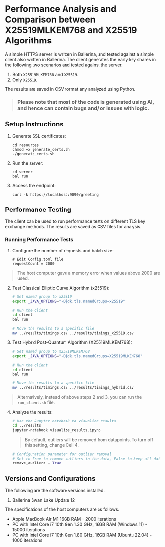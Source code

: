# Performance Analysis and Comparison between X25519MLKEM768 and X25519 Algorithms

A simple HTTPS server is written in Ballerina, and tested against a simple client also written in Ballerina. The client generates the early key shares in the following two scenarios and tested against the server.

1. Both `X25519MLKEM768` and `X25519`.
2. Only `X25519`.

The results are saved in CSV format any analyzed using Python.

> ### Please note that most of the code is generated using AI, and hence can contain bugs and/ or issues with logic.

## Setup Instructions

1. Generate SSL certificates:
   ```
   cd resources
   chmod +x generate_certs.sh
   ./generate_certs.sh
   ```

2. Run the server:
   ```
   cd server
   bal run
   ```

3. Access the endpoint:
   ```
   curl -k https://localhost:9090/greeting
   ```

## Performance Testing

The client can be used to run performance tests on different TLS key exchange methods. The results are saved as CSV files for analysis.

### Running Performance Tests

1. Configure the number of requests and batch size:
   ```
   # Edit Config.toml file
   requestCount = 2000
   ```
> The host computer gave a memory error when values above 2000 are used.

2. Test Classical Elliptic Curve Algorithm (x25519):
   ```bash
   # Set named group to x25519
   export _JAVA_OPTIONS="-Djdk.tls.namedGroups=x25519"
   
   # Run the client
   cd client
   bal run
   
   # Move the results to a specific file
   mv ../results/timings.csv ../results/timings_x25519.csv
   ```

3. Test Hybrid Post-Quantum Algorithm (X25519MLKEM768):
   ```bash
   # Set named group to X25519MLKEM768
   export _JAVA_OPTIONS="-Djdk.tls.namedGroups=X25519MLKEM768"
   
   # Run the client
   cd client
   bal run
   
   # Move the results to a specific file
   mv ../results/timings.csv ../results/timings_hybrid.csv
   ```

> Alternatively, instead of above steps 2 and 3, you can run the `run_client.sh` file.

4. Analyze the results:
   ```bash
   # Use the Jupyter notebook to visualize results
   cd ../results
   jupyter-notebook visualize_results.ipynb
   ```

   > By default, outliers will be removed from datapoints. To turn off this setting, change Cell 4.

   ```python
   # Configuration parameter for outlier removal
   # Set to True to remove outliers in the data, False to keep all data points
   remove_outliers = True
   ```

## Versions and Configurations

The following are the software versions installed.

1. Ballerina Swan Lake Update 12

The specifications of the host computers are as follows.

- Apple MacBook Air M1 16GB RAM - 2000 iterations
- PC with Intel Core i7 10th Gen 1.30 GHz, 16GB RAM (Windows 11) - 15000 iterations
- PC with Intel Core i7 10th Gen 1.80 GHz, 16GB RAM (Ubuntu 22.04) - 1000 iterations
